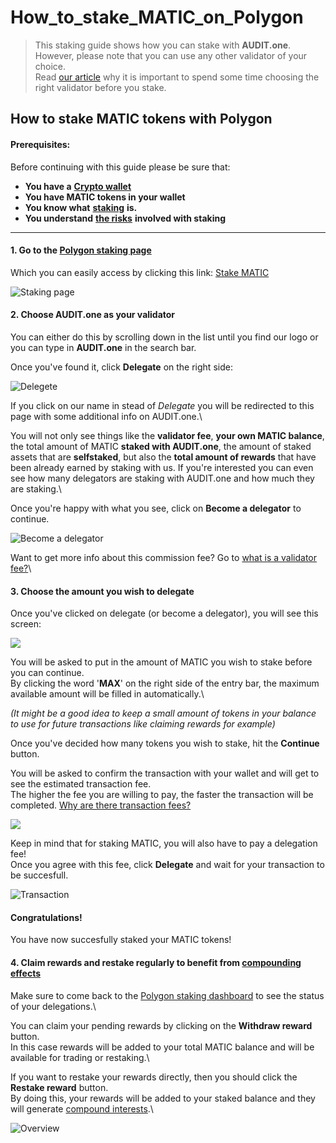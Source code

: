 # How\_to\_stake\_MATIC\_on\_Polygon

> This staking guide shows how you can stake with **AUDIT.one**.\
> However, please note that you can use any other validator of your choice.\
> Read [our article](importance\_of\_choosing\_the\_right\_validator.md) why it is important to spend some time choosing the right validator before you stake.

## How to stake MATIC tokens with Polygon

#### Prerequisites:

Before continuing with this guide please be sure that:

* **You have a** [**Crypto wallet**](../../markdowns/Cryptowallets.md)
* **You have MATIC tokens in your wallet**
* **You know what** [**staking**](what\_is\_staking.md) **is.**
* **You understand** [**the risks**](risks\_of\_staking.md) **involved with staking**

***

#### **1. Go to the** [**Polygon staking page**](https://wallet.polygon.technology/staking/)

Which you can easily access by clicking this link: [Stake MATIC](https://wallet.polygon.technology/staking/)

![Staking page](https://user-images.githubusercontent.com/95366163/147950236-21ba20bd-7a8a-4304-96a0-6b3750ace891.png)

#### **2. Choose AUDIT.one as your validator**

You can either do this by scrolling down in the list until you find our logo or you can type in **AUDIT.one** in the search bar.

Once you've found it, click **Delegate** on the right side:

![Delegete](https://user-images.githubusercontent.com/95366163/147950366-b96fc8c7-0c42-417e-8f8e-30af44dff60d.png)

If you click on our name in stead of _Delegate_ you will be redirected to this page with some additional info on AUDIT.one.\


You will not only see things like the **validator fee**, **your own MATIC balance**, the total amount of MATIC **staked with AUDIT.one**, the amount of staked assets that are **selfstaked**, but also the **total amount of rewards** that have been already earned by staking with us. If you're interested you can even see how many delegators are staking with AUDIT.one and how much they are staking.\


Once you're happy with what you see, click on **Become a delegator** to continue.

![Become a delegator](https://user-images.githubusercontent.com/95366163/147951165-aff4954b-d49a-445b-a195-47c8d30717da.png)

Want to get more info about this commission fee? Go to [what is a validator fee?](validator\_fee.md)\


#### **3. Choose the amount you wish to delegate**

Once you've clicked on delegate (or become a delegator), you will see this screen:

![](https://user-images.githubusercontent.com/95366163/148203002-b6615ffa-101c-4e59-8356-ad3b62e8e3d9.png)

You will be asked to put in the amount of MATIC you wish to stake before you can continue.\
By clicking the word '**MAX**' on the right side of the entry bar, the maximum available amount will be filled in automatically.\


_(It might be a good idea to keep a small amount of tokens in your balance to use for future transactions like claiming rewards for example)_

Once you've decided how many tokens you wish to stake, hit the **Continue** button.

You will be asked to confirm the transaction with your wallet and will get to see the estimated transaction fee.\
The higher the fee you are willing to pay, the faster the transaction will be completed. [Why are there transaction fees?](transaction\_fees.md)

![](https://user-images.githubusercontent.com/95366163/148203430-2bb8d28a-f21d-4530-92c4-f845ada34d30.png)

Keep in mind that for staking MATIC, you will also have to pay a delegation fee!\
Once you agree with this fee, click **Delegate** and wait for your transaction to be succesfull.

![Transaction](https://user-images.githubusercontent.com/95366163/148203821-c460784e-0c94-4aae-81a7-1c2106f44b29.png)

#### **Congratulations!**

You have now succesfully staked your MATIC tokens!

#### **4. Claim rewards and restake regularly to benefit from** [**compounding effects**](compounding\_interest.md)

Make sure to come back to the [Polygon staking dashboard](https://wallet.polygon.technology/staking/) to see the status of your delegations.\


You can claim your pending rewards by clicking on the **Withdraw reward** button.\
In this case rewards will be added to your total MATIC balance and will be available for trading or restaking.\


If you want to restake your rewards directly, then you should click the **Restake reward** button.\
By doing this, your rewards will be added to your staked balance and they will generate [compound interests](compounding\_interest.md).\


![Overview](https://user-images.githubusercontent.com/95366163/148204076-a2d51540-708f-4839-ae4a-1aff675ce9ff.png)
